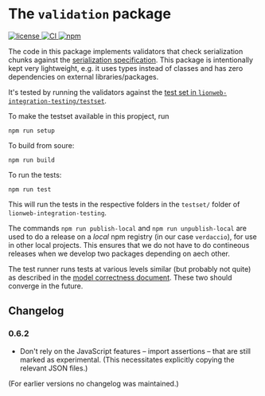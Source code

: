 # The `validation` package

[![license](https://img.shields.io/badge/License-Apache%202.0-green.svg?style=flat)
](./LICENSE)
[![CI](https://github.com/LionWeb-io/lionweb-typescript/actions/workflows/test.yaml/badge.svg)
](https://github.com/LionWeb-io/lionweb-typescript/actions/workflows/test.yaml)
[![npm](https://img.shields.io/npm/v/%40lionweb%2Fvalidation?label=%40lionweb%2Fvalidation)
](https://www.npmjs.com/package/@lionweb/validation)

The code in this package implements validators that check serialization chunks against the [serialization specification](https://github.com/LionWeb-io/specification/blob/main/2023.1/serialization/serialization.adoc).
This package is intentionally kept very lightweight, e.g. it uses types instead of classes and has zero dependencies on external libraries/packages.

It's tested by running the validators against the [test set in `lionweb-integration-testing/testset`](https://github.com/LionWeb-io/lionweb-integration-testing/tree/main/testset).

To make the testset available in this propject, run
```
npm run setup
```
To build from soure:
```
npm run build
```
To run the tests:
```
npm run test
```

This will run the tests in the respective folders in the `testset/` folder of `lionweb-integration-testing`.

The commands `npm run publish-local` and `npm run unpublish-local` are used to do a release on a _local_ npm registry (in our case `verdaccio`), for use in other local projects. This ensures that we do not have to do contineous releases when we develop two packages depending on aech other.

The test runner runs tests at various levels similar (but probably not quite) as described in the [model correctness document](https://github.com/LionWeb-io/specification/blob/meinte/correctness/documentation/correctness.adoc).
These two should converge in the future.


## Changelog

### 0.6.2

* Don't rely on the JavaScript features – import assertions – that are still marked as experimental.
    (This necessitates explicitly copying the relevant JSON files.)

(For earlier versions no changelog was maintained.)

